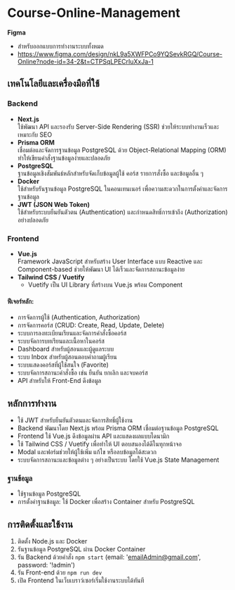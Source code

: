 # Course-Online-Management


**Figma**
- สำหรับออกแบบการทำงานระบบทั้งหมด
- https://www.figma.com/design/nkL9a5XWFPCo9YQSevkRGQ/Course-Online?node-id=34-2&t=CTPSqLPECrIuXxJa-1


## เทคโนโลยีและเครื่องมือที่ใช้

### Backend
- **Next.js**  
  ใช้พัฒนา API และรองรับ Server-Side Rendering (SSR) ช่วยให้ระบบทำงานเร็วและเหมาะกับ SEO
- **Prisma ORM**  
  เชื่อมต่อและจัดการฐานข้อมูล PostgreSQL ด้วย Object-Relational Mapping (ORM) ทำให้เขียนคำสั่งฐานข้อมูลง่ายและปลอดภัย
- **PostgreSQL**  
  ฐานข้อมูลเชิงสัมพันธ์หลักสำหรับจัดเก็บข้อมูลผู้ใช้ คอร์ส รายการสั่งซื้อ และข้อมูลอื่น ๆ
- **Docker**  
  ใช้สำหรับรันฐานข้อมูล PostgreSQL ในคอนเทนเนอร์ เพื่อความสะดวกในการตั้งค่าและจัดการฐานข้อมูล
- **JWT (JSON Web Token)**  
  ใช้สำหรับระบบยืนยันตัวตน (Authentication) และกำหนดสิทธิ์การเข้าถึง (Authorization) อย่างปลอดภัย

### Frontend
- **Vue.js**  
  Framework JavaScript สำหรับสร้าง User Interface แบบ Reactive และ Component-based ช่วยให้พัฒนา UI ได้เร็วและจัดการสถานะข้อมูลง่าย
- **Tailwind CSS / Vuetify**    
  - Vuetify เป็น UI Library ที่สร้างบน Vue.js พร้อม Component 

#### ฟีเจอร์หลัก:
- การจัดการผู้ใช้ (Authentication, Authorization)
- การจัดการคอร์ส (CRUD: Create, Read, Update, Delete)
- ระบบการลงทะเบียนเรียนและจัดการคำสั่งซื้อคอร์ส  
- ระบบจัดการบทเรียนและเนื้อหาในคอร์ส  
- Dashboard สำหรับผู้สอนและผู้ดูแลระบบ  
- ระบบ Inbox สำหรับผู้สอนตอบคำถามผู้เรียน  
- ระบบแสดงคอร์สที่ผู้ใช้สนใจ (Favorite)  
- ระบบจัดการสถานะคำสั่งซื้อ เช่น ยืนยัน ยกเลิก และจบคอร์ส
- API สำหรับให้ Front-End ดึงข้อมูล

## หลักการทำงาน
- ใช้ JWT สำหรับยืนยันตัวตนและจัดการสิทธิ์ผู้ใช้งาน  
- Backend พัฒนาโดย Next.js พร้อม Prisma ORM เชื่อมต่อฐานข้อมูล PostgreSQL  
- Frontend ใช้ Vue.js ดึงข้อมูลผ่าน API และแสดงผลแบบไดนามิก  
- ใช้ Tailwind CSS / Vuetify เพื่อทำให้ UI ตอบสนองได้ดีในทุกหน้าจอ  
- Modal และฟอร์มช่วยให้ผู้ใช้เพิ่ม แก้ไข หรือลบข้อมูลได้สะดวก  
- ระบบจัดการสถานะและข้อมูลต่าง ๆ อย่างเป็นระบบ โดยใช้ Vue.js State Management  


### ฐานข้อมูล
  - ใช้ฐานข้อมูล PostgreSQL
  - การตั้งค่าฐานข้อมูล: ใช้ Docker เพื่อสร้าง Container สำหรับ PostgreSQL


## การติดตั้งและใช้งาน
1. ติดตั้ง Node.js และ Docker  
2. รันฐานข้อมูล PostgreSQL ผ่าน Docker Container  
3. รัน Backend ด้วยคำสั่ง `npm start` (email: 'emailAdmin@gmail.com', password: '!admin')
4. รัน Front-end ด้วย  `npm run dev` 
5. เปิด Frontend ในเว็บเบราว์เซอร์เริ่มใช้งานระบบได้ทันที

